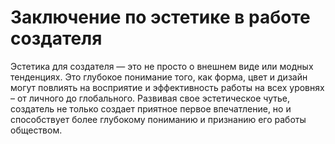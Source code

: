 # Заключение по эстетике в работе создателя

Эстетика для создателя — это не просто о внешнем виде или модных тенденциях. Это глубокое понимание того, как форма, цвет и дизайн могут повлиять на восприятие и эффективность работы на всех уровнях – от личного до глобального. Развивая свое эстетическое чутье, создатель не только создает приятное первое впечатление, но и способствует более глубокому пониманию и признанию его работы обществом.
